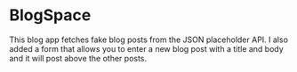 # BlogSpace

This blog app fetches fake blog posts from the JSON placeholder API. I also added a form that allows you to enter a new blog post with a title and body and it will post above the other posts.
